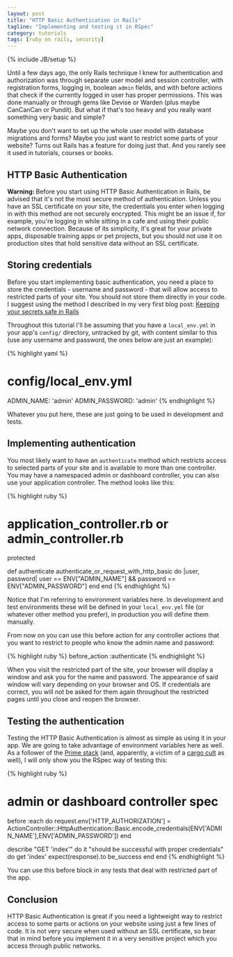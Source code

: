 ```yaml
---
layout: post
title: "HTTP Basic Authentication in Rails"
tagline: "Implementing and testing it in RSpec"
category: tutorials
tags: [ruby on rails, security]
---
```

{% include JB/setup %}

Until a few days ago, the only Rails technique I knew for authentication and
authorization was through separate user model and session controller, with
registration forms, logging in, boolean ```admin``` fields, and with before
actions that check if the currently logged in user has proper permissions. This
was done manually or through gems like Devise or Warden (plus maybe CanCanCan or
Pundit). But what if that's too heavy and you really want something very basic
and simple?
<!--break-->

Maybe you don't want to set up the whole user model with database migrations and
forms? Maybe you just want to restrict some parts of your website? Turns out
Rails has a feature for doing just that. And you rarely see it used in
tutorials, courses or books.

<h2>HTTP Basic Authentication</h2>

<strong>Warning: </strong>Before you start using HTTP Basic Authentication in
Rails, be advised that it's not the most secure method of authentication. Unless
you have an SSL certificate on your site, the credentials you enter when logging
in with this method are not securely encrypted. This might be an issue if, for
example, you're logging in while sitting in a cafe and using their public network
connection. Because of its simplicity, it's great for your private apps,
disposable training apps or pet projects, but you should not use it on
production sites that hold sensitive data without an SSL certificate.

<h2>Storing credentials</h2>

Before you start implementing basic authentication, you need a place to store
the credentials - username and password - that will allow access to restricted
parts of your site. You should not store them directly in your code. I suggest
using the method I described in my very first blog post:
[Keeping your secrets safe in Rails](/tutorials/2015/03/12/keeping-your-secrets-safe-in-rails)

Throughout this tutorial I'll be assuming that you have a ```local_env.yml``` in
your app's ```config/``` directory, untracked by git, with content similar to
this (use any username and password, the ones below are just an example):

{% highlight yaml %}
# config/local_env.yml
ADMIN_NAME: 'admin'
ADMIN_PASSWORD: 'admin'
{% endhighlight %}

Whatever you put here, these are just going to be used in development and tests.

<h2>Implementing authentication</h2>

You most likely want to have an ```authenticate``` method which restricts access
to selected parts of your site and is available to more than one controller. You
may have a namespaced admin or dashboard controller, you can also use your
application controller. The method looks like this:

{% highlight ruby %}
# application_controller.rb or admin_controller.rb

protected

def authenticate
  authenticate_or_request_with_http_basic do |user, password|
    user == ENV["ADMIN_NAME"] && password == ENV["ADMIN_PASSWORD"]
  end
end
{% endhighlight %}

Notice that I'm referring to environment variables here. In development and test
environments these will be defined in your ```local_env.yml``` file (or whatever
other method you prefer), in production you will define them manually.

From now on you can use this before action for any controller actions that you
want to restrict to people who know the admin name and password:

{% highlight ruby %}
before_action :authenticate
{% endhighlight %}

When you visit the restricted part of the site, your browser will display a
window and ask you for the name and password. The appearance of said window will
vary depending on your browser and OS. If credentials are correct, you will not
be asked for them again throughout the restricted pages until you close and
reopen the browser.

<h2>Testing the authentication</h2>

Testing the HTTP Basic Authentication is almost as simple as using it in your
app. We are going to take advantage of environment variables here as well. As a
follower of the
[Prime stack](http://words.steveklabnik.com/rails-has-two-default-stacks) (and,
apparently, a victim of a
[cargo cult](http://www.rubyinside.com/dhh-offended-by-rspec-debate-4610.html)
as well), I will only show you the RSpec way of testing this:

{% highlight ruby %}
# admin or dashboard controller spec
before :each do
  request.env['HTTP_AUTHORIZATION'] = ActionController::HttpAuthentication::Basic.encode_credentials(ENV['ADMIN_NAME'],ENV['ADMIN_PASSWORD'])
end

describe "GET 'index'" do
  it "should be successful with proper credentials" do
    get 'index'
    expect(response).to be_success
  end
end
{% endhighlight %}

You can use this before block in any tests that deal with restricted part of the
app.

<h2>Conclusion</h2>

HTTP Basic Authentication is great if you need a lightweight way to restrict
access to some parts or actions on your website using just a few lines of code.
It is not very secure when used without an SSL certificate, so bear that in mind
before you implement it in a very sensitive project which you access through
public networks.
